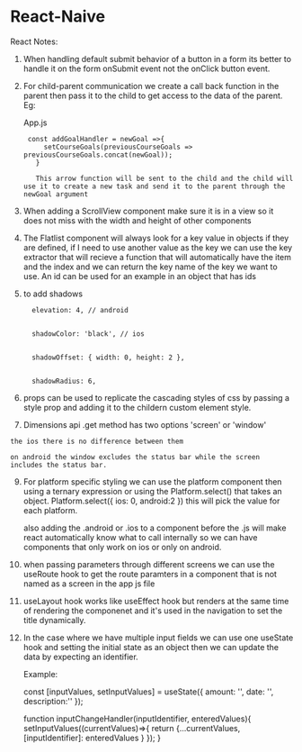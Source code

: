 # React-Naive

React Notes:

  1. When handling default submit behavior of a button in a form its better to handle it on the form onSubmit event not the onClick 
     button event.
  2. For child-parent communication we create a call back function in the parent then pass it to the child to get access to the data of the parent.
     Eg: 
        
        
        App.js
        
        
          const addGoalHandler = newGoal =>{
              setCourseGoals(previousCourseGoals => previousCourseGoals.concat(newGoal));
            }
            
            This arrow function will be sent to the child and the child will use it to create a new task and send it to the parent through the newGoal argument
            
          
        
    
  3. When adding a ScrollView component make sure it is in a view so it does not miss with the width and height of other components  
  4. The Flatlist component will always look for a key value in objects if they are defined, if I need to use another value as the key we can use the 
     key extractor that will recieve a function that will automatically have the item and the index and we can return the key name of the key we want to use.
     An id can be used for an example in an object that has ids
  6. to add shadows   



           elevation: 4, // android


           shadowColor: 'black', // ios


           shadowOffset: { width: 0, height: 2 },


           shadowRadius: 6,

     
  8. props can be used to replicate the cascading styles of css by passing a style prop and adding it to the childern custom element style. 
  
  9. Dimensions api .get method has two options 'screen' or 'window' 
    
    the ios there is no difference between them
    
    on android the window excludes the status bar while the screen includes the status bar.
    
    
  9. For platform specific styling we can use the platform component then using a ternary expression or using the Platform.select() that takes an object.
      Platform.select({ ios: 0, android:2 }) this will pick the value for each platform.
      
      also adding the .android or .ios to a component before the .js will make react automatically know what to call internally so we can have components that 
      only work on ios or only on android.
      
      
      
      
  10. when passing parameters through different screens we can use the useRoute hook to get the route paramters in a component that is not named as a screen in the app js         file


  11. useLayout hook works like useEffect hook but renders at the same time of rendering the componenet and it's used in the navigation to set the title dynamically.
  
  
  12. In the case where we have multiple input fields we can use one useState hook and setting the initial state as an object
      then we can update the data by expecting an identifier.
      
      Example:
      
      
        const [inputValues, setInputValues] = useState({
            amount: '',
            date: '',
            description:''
        });
        
        >
       function inputChangeHandler(inputIdentifier, enteredValues){
        setInputValues((currentValues)=>{
            return {...currentValues, 
                      [inputIdentifier]: enteredValues
                   }
         });
        }
